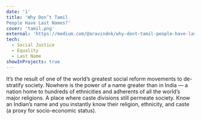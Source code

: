```yaml
---
date: '1'
title: 'Why Don’t Tamil
People Have Last Names?'
cover: 'tamil.png'
external: 'https://medium.com/@aravindnk/why-dont-tamil-people-have-last-names-2d15a6490abc'
tech:
  - Social Justice
  - Equality
  - Last Name
showInProjects: true
---
```


It’s the result of one of the world’s greatest social reform movements to de-stratify society. Nowhere is the power of a name greater than in India — a nation home to hundreds of ethnicities and adherents of all the world’s major religions. A place where caste divisions still permeate society.
Know an Indian’s name and you instantly know their religion, ethnicity, and caste (a proxy for socio-economic status).
